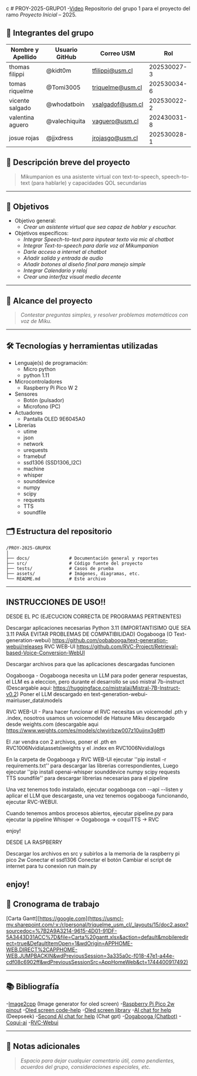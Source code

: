 c # PROY-2025-GRUPO1
 -[Video](https://youtu.be/eqSqwnYvb80)
Repositorio del grupo 1 para el proyecto del ramo *Proyecto Inicial* – 2025.

## 👥 Integrantes del grupo

| Nombre y Apellido | Usuario GitHub     | Correo USM               | Rol          |
| ----------------- | --------------     | ------------------------ | ------------ |
| thomas filippi    | @kidt0m            | tfilippi@usm.cl          | 202530027-3  |
| tomas riquelme    | @Tomi3005          | triquelme@usm.cl         | 202530034-6  |
| vicente salgado   | @whodatboin        | vsalgadof@usm.cl         | 202530022-2  |
| valentina aguero  | @valechiquita      | vaguero@usm.cl           | 202430031-8  |
| josue rojas       | @jjxdress          | jrojasgo@usm.cl          | 202530028-1  |


## 📝 Descripción breve del proyecto

> Mikumpanion es una asistente virtual con text-to-speech, speech-to-text (para hablarle) y capacidades QOL secundarias

---

## 🎯 Objetivos

- Objetivo general:
  - *Crear un asistente virtual que sea capaz de hablar y escuchar.*
- Objetivos específicos:
  - *Integrar Speech-to-text para inputear texto via mic al chatbot* 
  - *Integrar Text-to-speech para darle voz al Mikumpanion*
  - *Darle acceso a internet al chatbot*
  - *Añadir salida y entrada de audio*
  - *Añadir botones al diseño final para manejo simple*
  - *Integrar Calendario y reloj*
  - *Crear una interfaz visual medio decente*
---

## 🧩 Alcance del proyecto

> *Contestar preguntas simples, y resolver problemas matemáticos con voz de Miku.*

---

## 🛠️ Tecnologías y herramientas utilizadas

- Lenguaje(s) de programación:
  - Micro python
  - python 1.11
- Microcontroladores
  - Raspberry Pi Pico W 2
- Sensores
  - Botón (pulsador)
  - Microfono (PC)
- Actuadores
  - Pantalla OLED 9E6045A0
- Librerías
  - utime
  - json
  - network
  - urequests
  - framebuf
  - ssd1306 (SSD1306_I2C)
  - machine
  - whisper
  - sounddevice
  - numpy
  - scipy
  - requests
  - TTS
  - soundfile

## 🗂️ Estructura del repositorio

```
/PROY-2025-GRUPOX
│
├── docs/               # Documentación general y reportes
├── src/                # Código fuente del proyecto
├── tests/              # Casos de prueba
├── assets/             # Imágenes, diagramas, etc.
└── README.md           # Este archivo
```

---

## INSTRUCCIONES DE USO!!

DESDE EL PC (EJECUCION CORRECTA DE PROGRAMAS PERTINENTES)

Descargar aplicaciones necesarias
Python 3.11 (IMPORTANTISIMO QUE SEA 3.11 PARA EVITAR PROBLEMAS DE COMPATIBILIDAD)
Oogabooga (O Text-generation-webui) https://github.com/oobabooga/text-generation-webui/releases
RVC WEB-UI https://github.com/RVC-Project/Retrieval-based-Voice-Conversion-WebUI

Descargar archivos para que las aplicaciones descargadas funcionen

Oogabooga - Oogabooga necesita un LLM para poder generar respuestas, el LLM es a eleccion, pero durante el desarrollo se usó mistral 7b-instruct (Descargable aqui: https://huggingface.co/mistralai/Mistral-7B-Instruct-v0.2)
Poner el LLM descargado en text-generation-webui-main\user_data\models

RVC WEB-UI - Para hacer funcionar el RVC necesitas un voicemodel .pth y .index, nosotros usamos un voicemodel de Hatsune Miku descargado desde weights.com (descargable aqui https://www.weights.com/es/models/clwyirbzw007z10ujjnx3g8ff)

El .rar vendra con 2 archivos, poner el .pth en RVC1006Nvidia\assets\weights y el .index en RVC1006Nvidia\logs

En la carpeta de Oogabooga y RVC WEB-UI ejecutar ''pip install -r requirements.txt'' para descargar las librerias correspondientes, Luego ejecutar ''pip install openai-whisper sounddevice numpy scipy requests TTS soundfile'' para descargar librerias necesarias para el pipeline

Una vez tenemos todo instalado, ejecutar oogabooga con --api --listen y aplicar el LLM que descargaste, una vez tenemos oogabooga funcionando, ejecutar RVC-WEBUI.

Cuando tenemos ambos procesos abiertos, ejecutar pipeline.py para ejecutar la pipeline Whisper -> Oogabooga -> coquiTTS -> RVC

enjoy!


DESDE LA RASPBERRY

Descargar los archivos en src y subirlos a la memoria de la raspberry pi pico 2w
Conectar el ssd1306
Conectar el botón
Cambiar el script de internet para tu conexion
run main.py

enjoy!
---

## 📅 Cronograma de trabajo


[Carta Gantt][https://google.com](https://usmcl-my.sharepoint.com/:x:/r/personal/triquelme_usm_cl/_layouts/15/doc2.aspx?sourcedoc=%7B2A9A3214-9615-4D01-91DF-5A3443D31ACC%7D&file=Carta%20gantt.xlsx&action=default&mobileredirect=true&DefaultItemOpen=1&wdOrigin=APPHOME-WEB.DIRECT%2CAPPHOME-WEB.JUMPBACKIN&wdPreviousSession=3a335a0c-f018-47e1-a44e-cdf08c6902ff&wdPreviousSessionSrc=AppHomeWeb&ct=1744400917492)

---

## 📚 Bibliografía

 -[Image2cpp](https://javl.github.io/image2cpp/) (Image generator for oled screen)
 -[Raspberry Pi Pico 2w pinout](https://datasheets.raspberrypi.com/picow/pico-2-w-pinout.pdf)
 -[Oled screen code-help](https://electronoobs.com/eng_arduino_tut138.php)
 -[Oled screen library](https://docs.arduino.cc/libraries/adafruit-ssd1306/)
 -[AI chat for help](https://chat.deepseek.com/) (Deepseek)
 -[Second AI chat for help](https://chatgpt.com/?model=auto) (Chat gpt)
 -[Oogabooga (Chatbot)](https://docs.arduino.cc/libraries/adafruit-ssd1306/)
 -[Coqui-ai](https://github.com/coqui-ai/TTS)
 -[RVC-Webui]([https://github.com/RVC-Project/Retrieval-based-Voice-Conversion-WebUI/](https://github.com/oobabooga/text-generation-webui))
   
---

## 📌 Notas adicionales

> *Espacio para dejar cualquier comentario útil, como pendientes, acuerdos del grupo, consideraciones especiales, etc.*
